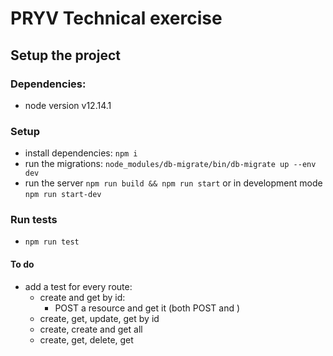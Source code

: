 # PRYV Technical exercise

## Setup the project

### Dependencies:
  * node version v12.14.1

### Setup
  * install dependencies: `npm i`
  * run the migrations: `node_modules/db-migrate/bin/db-migrate up --env dev`
  * run the server `npm run build && npm run start` or in development mode `npm run start-dev`

### Run tests
  * `npm run test`

#### To do
  * add a test for every route:
    * create and get by id:
      * POST a resource and get it (both POST and )
    * create, get, update, get by id
    * create, create and get all
    * create, get, delete, get
